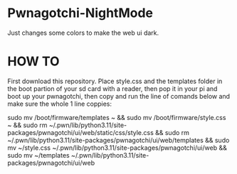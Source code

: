 # Pwnagotchi-NightMode
Just changes some colors to make the web ui dark.

# HOW TO
First download this repository. 
Place style.css and the templates folder in the boot partion of your 
sd card with a reader, then pop it in your pi and boot up your pwnagotchi, 
then copy and run the line of comands below and make sure the whole 1 line coppies:

sudo mv /boot/firmware/templates ~ && sudo mv /boot/firmware/style.css ~ && sudo rm ~/.pwn/lib/python3.11/site-packages/pwnagotchi/ui/web/static/css/style.css && sudo rm ~/.pwn/lib/python3.11/site-packages/pwnagotchi/ui/web/templates && sudo mv ~/style.css ~/.pwn/lib/python3.11/site-packages/pwnagotchi/ui/web && sudo mv ~/templates ~/.pwn/lib/python3.11/site-packages/pwnagotchi/ui/web

